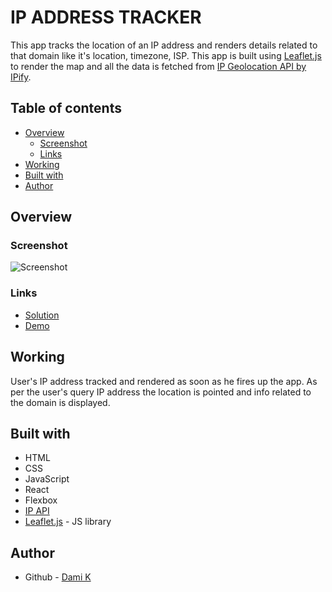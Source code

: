 # IP ADDRESS TRACKER

This app tracks the location of an IP address and renders details related to that domain like it's location, timezone, ISP. This app is built using [Leaflet.js](https://leafletjs.com/) to render the map and all the data is fetched from [IP Geolocation API by IPify](https://geo.ipify.org/).

## Table of contents

- [Overview](#overview)
  - [Screenshot](#screenshot)
  - [Links](#links)
- [Working](#working)
- [Built with](#built-with)
- [Author](#author)

## Overview

### Screenshot

![Screenshot](public/Screenshot.png)

### Links

- [Solution](https://github.com/da9104/React-ipTracker)
- [Demo](https://da9104.github.io/React-ipTracker)

## Working

User's IP address tracked and rendered as soon as he fires up the app. As per the user's query IP address the location is pointed and info related to the domain is displayed.

## Built with

- HTML
- CSS
- JavaScript
- React
- Flexbox
- [IP API](https://ipapi.co/)
- [Leaflet.js](https://leafletjs.com/) - JS library

## Author

- Github - [Dami K](https://github.com/da9104)

